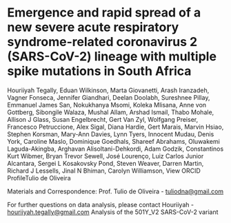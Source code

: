 # Emergence and rapid spread of a new severe acute respiratory syndrome-related coronavirus 2 (SARS-CoV-2) lineage with multiple spike mutations in South Africa

Houriiyah Tegally, Eduan Wilkinson, Marta Giovanetti, Arash Iranzadeh, Vagner Fonseca, Jennifer Giandhari, Deelan Doolabh, Sureshnee Pillay, Emmanuel James San, Nokukhanya Msomi, Koleka Mlisana, Anne von Gottberg, Sibongile Walaza, Mushal Allam, Arshad Ismail, Thabo Mohale, Allison J Glass, Susan Engelbrecht, Gert Van Zyl, Wolfgang Preiser, Francesco Petruccione, Alex Sigal, Diana Hardie, Gert Marais, Marvin Hsiao, Stephen Korsman, Mary-Ann Davies, Lynn Tyers, Innocent Mudau, Denis York, Caroline Maslo, Dominique Goedhals, Shareef Abrahams, Oluwakemi Laguda-Akingba, Arghavan Alisoltani-Dehkordi, Adam Godzik, Constantinos Kurt Wibmer, Bryan Trevor Sewell, José Lourenço, Luiz Carlos Junior Alcantara, Sergei L Kosakovsky Pond, Steven Weaver, Darren Martin, Richard J Lessells, Jinal N Bhiman, Carolyn Williamson,  View ORCID ProfileTulio de Oliveira

Materials and Correspondence: Prof. Tulio de Oliveira - tuliodna@gmail.com

For further questions on data analysis, please contact Houriiyah - houriiyah.tegally@gmail.com
Analysis of the 501Y_V2 SARS-CoV-2 variant

